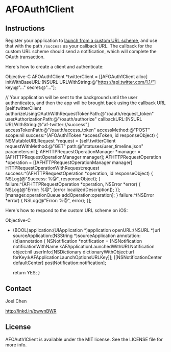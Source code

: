 # AFOAuth1Client

## Instructions

Register your application to [launch from a custom URL scheme](http://iphonedevelopertips.com/cocoa/launching-your-own-application-via-a-custom-url-scheme.html), and use that with the path `/success` as your callback URL.  The callback for the custom URL scheme should send a notification, which will complete the OAuth transaction.

Here's how to create a client and authenticate:

Objective-C
AFOAuth1Client *twitterClient = [[AFOAuth1Client alloc] initWithBaseURL:[NSURL URLWithString:@"https://api.twitter.com/1.1/"] key:@"..." secret:@"..."];

// Your application will be sent to the background until the user authenticates, and then the app will be brought back using the callback URL
[self.twitterClient authorizeUsingOAuthWithRequestTokenPath:@"/oauth/request_token" userAuthorizationPath:@"/oauth/authorize" callbackURL:[NSURL URLWithString:@"af-twitter://success"] accessTokenPath:@"/oauth/access_token" accessMethod:@"POST" scope:nil success:^(AFOAuth1Token *accessToken, id responseObject) {
	NSMutableURLRequest *request = [self.twitterClient requestWithMethod:@"GET" path:@"statuses/user_timeline.json" parameters:nil];
	AFHTTPRequestOperationManager *manager = [AFHTTPRequestOperationManager manager];
	AFHTTPRequestOperation *operation = [[AFHTTPRequestOperationManager manager] HTTPRequestOperationWithRequest:request success:^(AFHTTPRequestOperation *operation, id responseObject) {
		NSLog(@"Success: %@", responseObject);
	} failure:^(AFHTTPRequestOperation *operation, NSError *error) {
		NSLog(@"Error: %@", [error localizedDescription]);
	}];
	[manager.operationQueue addOperation:operation];
} failure:^(NSError *error) {
	NSLog(@"Error: %@", error);
}];

Here's how to respond to the custom URL scheme on iOS: 

Objective-C
- (BOOL)application:(UIApplication *)application openURL:(NSURL *)url sourceApplication:(NSString *)sourceApplication annotation:(id)annotation
{
	NSNotification *notification = [NSNotification notificationWithName:kAFApplicationLaunchedWithURLNotification object:nil userInfo:[NSDictionary dictionaryWithObject:url forKey:kAFApplicationLaunchOptionsURLKey]];
	[[NSNotificationCenter defaultCenter] postNotification:notification];

	return YES;
}

## Contact

Joel Chen

http://lnkd.in/bwwnBWR

## License

AFOAuth1Client is available under the MIT license. See the LICENSE file for more info.
